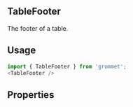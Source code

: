 ## TableFooter
The footer of a table.

## Usage

```javascript
import { TableFooter } from 'grommet';
<TableFooter />
```

## Properties

  